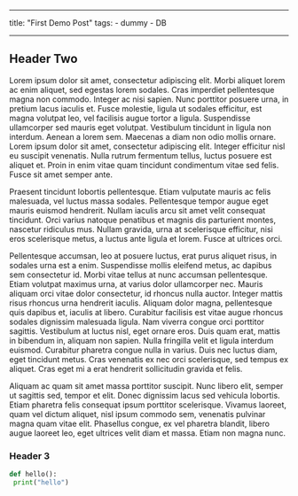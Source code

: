  ---
 title: "First Demo Post"
 tags: 
    - dummy
    - DB
    
 ---
 
 ## Header Two 
 Lorem ipsum dolor sit amet, consectetur adipiscing elit. Morbi aliquet lorem ac enim aliquet, sed egestas lorem sodales. Cras imperdiet pellentesque magna non commodo. Integer ac nisi sapien. Nunc porttitor posuere urna, in pretium lacus iaculis et. Fusce molestie, ligula ut sodales efficitur, est magna volutpat leo, vel facilisis augue tortor a ligula. Suspendisse ullamcorper sed mauris eget volutpat. Vestibulum tincidunt in ligula non interdum. Aenean a lorem sem. Maecenas a diam non odio mollis ornare. Lorem ipsum dolor sit amet, consectetur adipiscing elit. Integer efficitur nisl eu suscipit venenatis. Nulla rutrum fermentum tellus, luctus posuere est aliquet et. Proin in enim vitae quam tincidunt condimentum vitae sed felis. Fusce sit amet semper ante.

Praesent tincidunt lobortis pellentesque. Etiam vulputate mauris ac felis malesuada, vel luctus massa sodales. Pellentesque tempor augue eget mauris euismod hendrerit. Nullam iaculis arcu sit amet velit consequat tincidunt. Orci varius natoque penatibus et magnis dis parturient montes, nascetur ridiculus mus. Nullam gravida, urna at scelerisque efficitur, nisi eros scelerisque metus, a luctus ante ligula et lorem. Fusce at ultrices orci.

Pellentesque accumsan, leo at posuere luctus, erat purus aliquet risus, in sodales urna est a enim. Suspendisse mollis eleifend metus, ac dapibus sem consectetur id. Morbi vitae tellus at nunc accumsan pellentesque. Etiam volutpat maximus urna, at varius dolor ullamcorper nec. Mauris aliquam orci vitae dolor consectetur, id rhoncus nulla auctor. Integer mattis risus rhoncus urna hendrerit iaculis. Aliquam dolor magna, pellentesque quis dapibus et, iaculis at libero. Curabitur facilisis est vitae augue rhoncus sodales dignissim malesuada ligula. Nam viverra congue orci porttitor sagittis. Vestibulum at luctus nisl, eget ornare eros. Duis quam erat, mattis in bibendum in, aliquam non sapien. Nulla fringilla velit et ligula interdum euismod. Curabitur pharetra congue nulla in varius. Duis nec luctus diam, eget tincidunt metus. Cras venenatis ex nec orci scelerisque, sed tempus ex aliquet. Cras eget mi a erat hendrerit sollicitudin gravida et felis.

Aliquam ac quam sit amet massa porttitor suscipit. Nunc libero elit, semper ut sagittis sed, tempor et elit. Donec dignissim lacus sed vehicula lobortis. Etiam pharetra felis consequat ipsum porttitor scelerisque. Vivamus laoreet, quam vel dictum aliquet, nisl ipsum commodo sem, venenatis pulvinar magna quam vitae elit. Phasellus congue, ex vel pharetra blandit, libero augue laoreet leo, eget ultrices velit diam et massa. Etiam non magna nunc. 


### Header 3
```python
def hello():
 print("hello")
```
